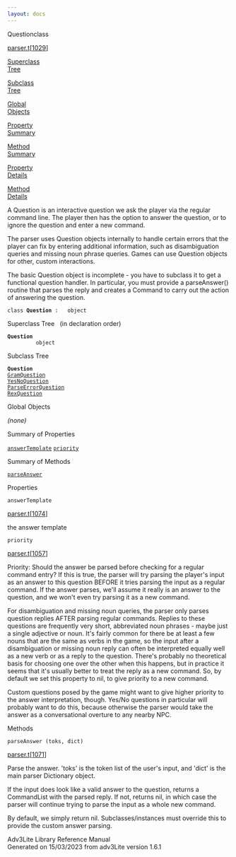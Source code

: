 ```yaml
---
layout: docs
---
```

<span class="title">Question</span><span class="type">class</span>

[parser.t](../file/parser.t.html)\[[1029](../source/parser.t.html#1029)\]

[Superclass  
Tree](#_SuperClassTree_)

[Subclass  
Tree](#_SubClassTree_)

[Global  
Objects](#_ObjectSummary_)

[Property  
Summary](#_PropSummary_)

[Method  
Summary](#_MethodSummary_)

[Property  
Details](#_Properties_)

[Method  
Details](#_Methods_)



A Question is an interactive question we ask the player via the regular
command line. The player then has the option to answer the question, or
to ignore the question and enter a new command.

The parser uses Question objects internally to handle certain errors
that the player can fix by entering additional information, such as
disambiguation queries and missing noun phrase queries. Games can use
Question objects for other, custom interactions.

The basic Question object is incomplete - you have to subclass it to get
a functional question handler. In particular, you must provide a
parseAnswer() routine that parses the reply and creates a Command to
carry out the action of answering the question.

`class `**`Question`**` :   object`



<span id="_SuperClassTree_"></span>



<span class="hdln">Superclass Tree</span>   (in declaration order)



**`Question`**  
`         object`  
<span id="_SubClassTree_"></span>



<span class="hdln">Subclass Tree</span>  



**`Question`**  
[`GramQuestion`](../object/GramQuestion.html)  
[`YesNoQuestion`](../object/YesNoQuestion.html)  
[`ParseErrorQuestion`](../object/ParseErrorQuestion.html)  
[`RexQuestion`](../object/RexQuestion.html)  
<span id="_ObjectSummary_"></span>



<span class="hdln">Global Objects</span>  



*(none)* <span id="_PropSummary_"></span>



<span class="hdln">Summary of Properties</span>  



[`answerTemplate`](#answerTemplate) [`priority`](#priority)

<span id="_MethodSummary_"></span>



<span class="hdln">Summary of Methods</span>  



[`parseAnswer`](#parseAnswer)

<span id="_Properties_"></span>



<span class="hdln">Properties</span>  



<span id="answerTemplate"></span>

`answerTemplate`

[parser.t](../file/parser.t.html)\[[1074](../source/parser.t.html#1074)\]



the answer template



<span id="priority"></span>

`priority`

[parser.t](../file/parser.t.html)\[[1057](../source/parser.t.html#1057)\]



Priority: Should the answer be parsed before checking for a regular
command entry? If this is true, the parser will try parsing the player's
input as an answer to this question BEFORE it tries parsing the input as
a regular command. If the answer parses, we'll assume it really is an
answer to the question, and we won't even try parsing it as a new
command.

For disambiguation and missing noun queries, the parser only parses
question replies AFTER parsing regular commands. Replies to these
questions are frequently very short, abbreviated noun phrases - maybe
just a single adjective or noun. It's fairly common for there be at
least a few nouns that are the same as verbs in the game, so the input
after a disambiguation or missing noun reply can often be interpreted
equally well as a new verb or as a reply to the question. There's
probably no theoretical basis for choosing one over the other when this
happens, but in practice it seems that it's usually better to treat the
reply as a new command. So, by default we set this property to nil, to
give priority to a new command.

Custom questions posed by the game might want to give higher priority to
the answer interpretation, though. Yes/No questions in particular will
probably want to do this, because otherwise the parser would take the
answer as a conversational overture to any nearby NPC.



<span id="_Methods_"></span>



<span class="hdln">Methods</span>  



<span id="parseAnswer"></span>

`parseAnswer (toks, dict)`

[parser.t](../file/parser.t.html)\[[1071](../source/parser.t.html#1071)\]



Parse the answer. 'toks' is the token list of the user's input, and
'dict' is the main parser Dictionary object.

If the input does look like a valid answer to the question, returns a
CommandList with the parsed reply. If not, returns nil, in which case
the parser will continue trying to parse the input as a whole new
command.

By default, we simply return nil. Subclasses/instances must override
this to provide the custom answer parsing.





Adv3Lite Library Reference Manual  
Generated on 15/03/2023 from adv3Lite version 1.6.1


